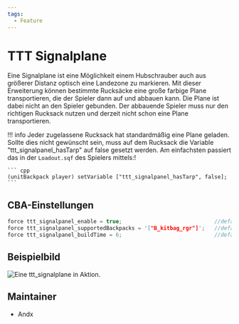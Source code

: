 ```yaml
---
tags:
  - Feature
---
```


# TTT Signalplane

Eine Signalplane ist eine Möglichkeit einem Hubschrauber auch aus größerer Distanz optisch eine Landezone zu markieren.
Mit dieser Erweiterung können bestimmte Rucksäcke eine große farbige Plane transportieren, die der Spieler dann auf und abbauen kann.
Die Plane ist dabei nicht an den Spieler gebunden. Der abbauende Spieler muss nur den richtigen Rucksack nutzen und derzeit nicht schon eine Plane transportieren.

!!! info
    Jeder zugelassene Rucksack hat standardmäßig eine Plane geladen. Sollte dies nicht gewünscht sein, muss auf dem Rucksack die Variable "ttt_signalpanel_hasTarp" auf false gesetzt werden.
    Am einfachsten passiert das in der `Loadout.sqf` des Spielers mittels:!

    ``` cpp
    (unitBackpack player) setVariable ["ttt_signalpanel_hasTarp", false];
    ```

## CBA-Einstellungen

``` cpp
force ttt_signalpanel_enable = true;                             //default: false;
force ttt_signalpanel_supportedBackpacks = '["B_kitbag_rgr"]';   //default: '[]';
force ttt_signalpanel_buildTime = 6;                             //default: 6;
```

## Beispielbild

![Eine ttt_signalplane in Aktion.](https://i.imgur.com/HzgONyi.jpeg)

## Maintainer

- Andx
